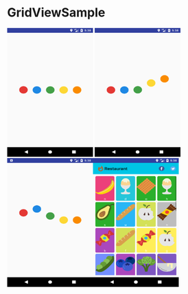 # GridViewSample

<img src="https://github.com/Rameshkumarpolavarapu/GridViewSample/blob/master/screen%20shots/Screenshot_1497960492.png" alt="Color green" width="200" height="300"> <img src="https://github.com/Rameshkumarpolavarapu/GridViewSample/blob/master/screen%20shots/Screenshot_1497960494.png" alt="Color green" width="200" height="300"> <img src="https://github.com/Rameshkumarpolavarapu/GridViewSample/blob/master/screen%20shots/Screenshot_1497960543.png" alt="Color green" width="200" height="300"><img src="https://github.com/Rameshkumarpolavarapu/GridViewSample/blob/master/screen%20shots/Screenshot_1497960496.png" alt="Color green" width="200" height="300">






